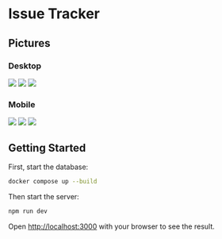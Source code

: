 # Issue Tracker

## Pictures

### Desktop

<img src="demo/desk_1.png" />
<img src="demo/desk_2.png" />
<img src="demo/desk_3.png" />

### Mobile

<img src="demo/mobile_1-portrait.png" />
<img src="demo/mobile_2-portrait.png" />
<img src="demo/mobile_3-portrait.png" />

## Getting Started

First, start the database:

```bash
docker compose up --build
```

Then start the server:

```bash
npm run dev
```

Open [http://localhost:3000](http://localhost:3000) with your browser to see the result.
